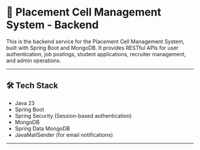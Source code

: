 # 🎯 Placement Cell Management System - Backend

This is the backend service for the Placement Cell Management System, built with Spring Boot and MongoDB. It provides RESTful APIs for user authentication, job postings, student applications, recruiter management, and admin operations.

---

## 🛠 Tech Stack

- Java 23
- Spring Boot
- Spring Security (Session-based authentication)
- MongoDB
- Spring Data MongoDB
- JavaMailSender (for email notifications)

---




